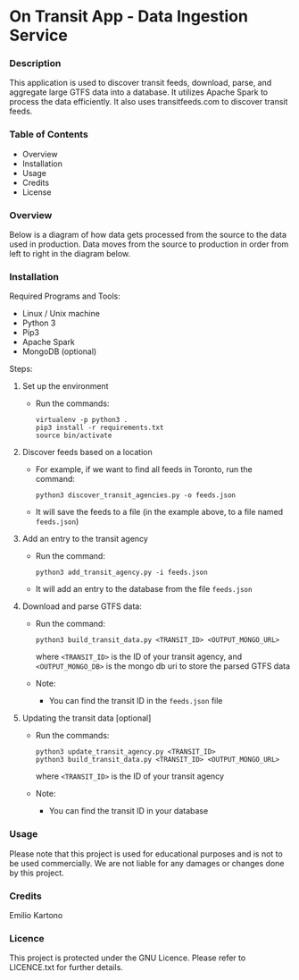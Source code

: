# On Transit App - Data Ingestion Service

### Description
This application is used to discover transit feeds, download, parse, and aggregate large GTFS data into a database. It utilizes Apache Spark to process the data efficiently. It also uses transitfeeds.com to discover transit feeds.

### Table of Contents
- Overview
- Installation
- Usage
- Credits
- License

### Overview
Below is a diagram of how data gets processed from the source to the data used in production.
Data moves from the source to production in order from left to right in the diagram below.


### Installation
Required Programs and Tools:
- Linux / Unix machine
- Python 3
- Pip3
- Apache Spark
- MongoDB (optional)

Steps:
1. Set up the environment
    * Run the commands:
        ```
        virtualenv -p python3 .
        pip3 install -r requirements.txt
        source bin/activate
        ```

2. Discover feeds based on a location
    * For example, if we want to find all feeds in Toronto, run the command:
        ```
        python3 discover_transit_agencies.py -o feeds.json
        ```
    * It will save the feeds to a file (in the example above, to a file named ```feeds.json```)

3. Add an entry to the transit agency
    * Run the command:
        ```
        python3 add_transit_agency.py -i feeds.json
        ```
    * It will add an entry to the database from the file ```feeds.json```

4. Download and parse GTFS data:
    * Run the command:
        ```
        python3 build_transit_data.py <TRANSIT_ID> <OUTPUT_MONGO_URL>
        ```

        where ```<TRANSIT_ID>``` is the ID of your transit agency, and ```<OUTPUT_MONGO_DB>``` is the mongo db uri to store the parsed GTFS data

    * Note: 
        * You can find the transit ID in the ```feeds.json``` file

5. Updating the transit data [optional]
    * Run the commands:
        ```
        python3 update_transit_agency.py <TRANSIT_ID>
        python3 build_transit_data.py <TRANSIT_ID> <OUTPUT_MONGO_URL>
        ```
        where ```<TRANSIT_ID>``` is the ID of your transit agency

    * Note:
        * You can find the transit ID in your database


### Usage
Please note that this project is used for educational purposes and is not to be used commercially. We are not liable for any damages or changes done by this project.

### Credits
Emilio Kartono

### Licence
This project is protected under the GNU Licence. Please refer to LICENCE.txt for further details.